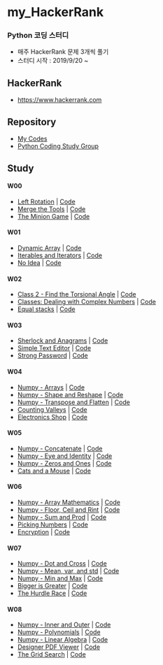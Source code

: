 # my_HackerRank
### Python 코딩 스터디 
- 매주 HackerRank 문제 3개씩 풀기
- 스터디 시작 : 2019/9/20 ~ 

## HackerRank 
- https://www.hackerrank.com

## Repository
- [My Codes](https://github.com/treejw/my_HackerRank)
- [Python Coding Study Group](https://github.com/Nayoung1124/Hackerrank)


## Study
#### W00
- [Left Rotation](https://www.hackerrank.com/challenges/array-left-rotation/problem) | 
[Code]()
- [Merge the Tools](https://www.hackerrank.com/challenges/merge-the-tools/problem)  | 
[Code]()
- [The Minion Game](https://www.hackerrank.com/challenges/the-minion-game/problem) | 
[Code]()

#### W01
- [Dynamic Array](https://www.hackerrank.com/challenges/dynamic-array/problem) | 
[Code]()
- [Iterables and Iterators](https://www.hackerrank.com/challenges/iterables-and-iterators/problem) | 
[Code]()
- [No Idea](https://www.hackerrank.com/challenges/no-idea/problem) | 
[Code]()

#### W02
- [Class 2 - Find the Torsional Angle](https://www.hackerrank.com/challenges/class-2-find-the-torsional-angle/problem) | 
[Code]()
- [Classes: Dealing with Complex Numbers](https://www.hackerrank.com/challenges/class-1-dealing-with-complex-numbers/problem) | 
[Code]()
- [Equal stacks](https://www.hackerrank.com/challenges/equal-stacks/problem) | 
[Code]()


#### W03
- [Sherlock and Anagrams](https://www.hackerrank.com/challenges/sherlock-and-anagrams/problem) | 
[Code]()
- [Simple Text Editor](https://www.hackerrank.com/challenges/simple-text-editor/problem) | 
[Code]()
- [Strong Password](https://www.hackerrank.com/challenges/strong-password/problem) | 
[Code]()

#### W04
- [Numpy - Arrays](https://www.hackerrank.com/challenges/np-arrays/problem) | 
[Code]()
- [Numpy - Shape and Reshape](https://www.hackerrank.com/challenges/np-shape-reshape/problem) | 
[Code]()
- [Numpy - Transpose and Flatten](https://www.hackerrank.com/challenges/np-transpose-and-flatten/problem) | 
[Code]()
- [Counting Valleys](https://www.hackerrank.com/challenges/counting-valleys/problem) | 
[Code]()
- [Electronics Shop](https://www.hackerrank.com/challenges/electronics-shop/problem) | 
[Code]()
 
#### W05
- [Numpy - Concatenate](https://www.hackerrank.com/challenges/np-concatenate/problem) | 
[Code]()
- [Numpy - Eye and Identity](https://www.hackerrank.com/challenges/np-eye-and-identity/problem) | 
[Code]()
- [Numpy - Zeros and Ones](https://www.hackerrank.com/challenges/np-zeros-and-ones/problem) | 
[Code]()
- [Cats and a Mouse](https://www.hackerrank.com/challenges/cats-and-a-mouse/problem) | 
[Code]()

#### W06
- [Numpy - Array Mathematics](https://www.hackerrank.com/challenges/np-array-mathematics/problem) | 
[Code]()
- [Numpy - Floor, Ceil and Rint](https://www.hackerrank.com/challenges/floor-ceil-and-rint/problem) | 
[Code]()
- [Numpy - Sum and Prod](https://www.hackerrank.com/challenges/np-sum-and-prod/problem) | 
[Code]()
- [Picking Numbers](https://www.hackerrank.com/challenges/picking-numbers/problem) | 
[Code]()
- [Encryption](https://www.hackerrank.com/challenges/encryption/problem) | 
[Code]()

#### W07
- [Numpy - Dot and Cross](https://www.hackerrank.com/challenges/np-dot-and-cross/problem) | 
[Code]()
- [Numpy - Mean, var, and std](https://www.hackerrank.com/challenges/np-mean-var-and-std/problem) | 
[Code]()
- [Numpy - Min and Max](https://www.hackerrank.com/challenges/np-min-and-max/problem) | 
[Code]()
- [Bigger is Greater](https://www.hackerrank.com/challenges/bigger-is-greater/problem) | 
[Code]()
- [The Hurdle Race](https://www.hackerrank.com/challenges/the-hurdle-race/problem) | 
[Code]()

#### W08
- [Numpy - Inner and Outer](https://www.hackerrank.com/challenges/np-inner-and-outer/problem) | 
[Code]()
- [Numpy - Polynomials](https://www.hackerrank.com/challenges/np-polynomials/problem) | 
[Code]()
- [Numpy - Linear Algebra](https://www.hackerrank.com/challenges/np-linear-algebra/problem) | 
[Code]()
- [Designer PDF Viewer](https://www.hackerrank.com/challenges/designer-pdf-viewer/problem) | 
[Code]()
- [The Grid Search](https://www.hackerrank.com/challenges/the-grid-search/problem) | 
[Code]()


  
